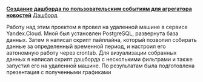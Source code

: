 [**Создание дашборда по пользовательским событиям для агрегатора новостей**](https://github.com/GarnetsAleksandr/yandex_praktikum/blob/main/10%20%D0%90%D0%B2%D1%82%D0%BE%D0%BC%D0%B0%D1%82%D0%B8%D0%B7%D0%B0%D1%86%D0%B8%D1%8F/garnets_m3_p1_v1.ipynb)
[Дашборд](https://public.tableau.com/app/profile/gar5891/viz/ZEN_16525984947690/_?publish=yes)

Работу над этим проектом я провел на удаленной машине в сервисе Yandex.Cloud. Мной
был установлен PostgreSQL, развернута база данных. Затем я написал скрипт пайплайна,
который позволил собирать данные за определенный временной период, и настроил его
автономную работу через crontab. Для визуализации собранных данных я написал скрипт
дашборда с несколькими фильтрами и также запустил его на удаленной машине. По
результатам была подготовлена презентация с полученными графиками
